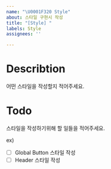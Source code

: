 ```yaml
---
name: "\U0001F320 Style"
about: 스타일 구현시 작성
title: "[Style] "
labels: Style
assignees: ''

---
```


# Describtion
어떤 스타일을 작성할지 적어주세요.

# Todo
스타일을 작성하기위해 할 일들을 적어주세요.

ex)
- [ ] Global Button 스타일 작성 
- [ ] Header 스타일 작성
